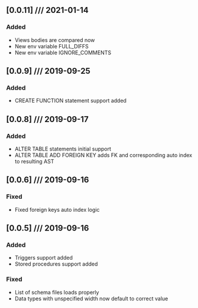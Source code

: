 ## [0.0.11] /// 2021-01-14
### Added
- Views bodies are compared now
- New env variable FULL_DIFFS
- New env variable IGNORE_COMMENTS


## [0.0.9] /// 2019-09-25
### Added
- CREATE FUNCTION statement support added

## [0.0.8] /// 2019-09-17
### Added
- ALTER TABLE statements initial support
- ALTER TABLE ADD FOREIGN KEY adds FK and corresponding auto index to resulting AST

## [0.0.6] /// 2019-09-16
### Fixed
- Fixed foreign keys auto index logic

## [0.0.5] /// 2019-09-16
### Added
- Triggers support added
- Stored procedures support added
### Fixed
- List of schema files loads properly
- Data types with unspecified width now default to correct value
